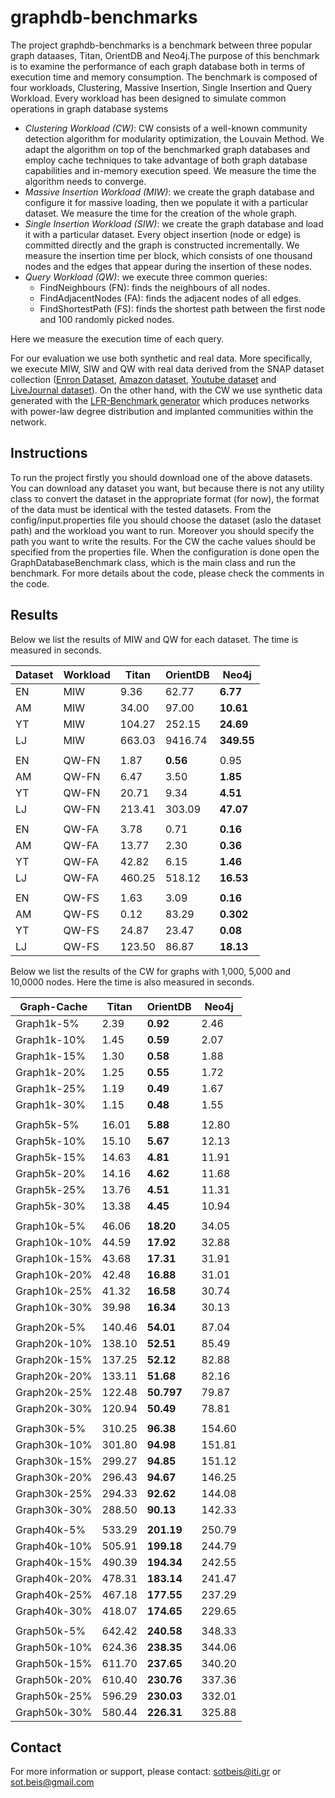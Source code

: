 graphdb-benchmarks
==================
The project graphdb-benchmarks is a benchmark between three popular graph dataases, Titan, OrientDB and Neo4j.The purpose of this benchmark is to examine the performance of each graph database both in terms of execution time and memory consumption. The benchmark is composed of four workloads, Clustering, Massive Insertion, Single Insertion and Query Workload. Every workload has been designed to simulate common operations in graph database systems

- *Clustering Workload (CW)*: CW consists of a well-known community detection algorithm for modularity optimization, the Louvain Method. We adapt the algorithm on top of the benchmarked graph databases and employ cache techniques to take advantage of both graph database capabilities and in-memory execution speed. We measure the time the algorithm needs to converge.
- *Massive Insertion Workload (MIW)*: we create the graph database and configure it for massive loading, then we populate it with a particular dataset. We measure the time for the creation of the whole graph.
- *Single Insertion Workload (SIW)*: we create the graph database and load it with a particular dataset. Every object insertion (node or edge) is committed directly and the graph is constructed incrementally. We measure the insertion time per block, which consists of one thousand nodes and the edges that appear during the insertion of these nodes.
- *Query Workload (QW)*: we execute three common queries:
  * FindNeighbours (FN): finds the neighbours of all nodes.
  * FindAdjacentNodes (FA): finds the adjacent nodes of all edges.
  * FindShortestPath (FS): finds the shortest path between the first node and 100 randomly picked nodes.

Here we measure the execution time of each query.

For our evaluation we use both synthetic and real data. More specifically, we execute MIW, SIW and QW with real data  derived from the SNAP dataset collection ([Enron Dataset](http://snap.stanford.edu/data/email-Enron.html), [Amazon dataset](http://snap.stanford.edu/data/amazon0601.html), [Youtube dataset](http://snap.stanford.edu/data/com-Youtube.html) and [LiveJournal dataset](http://snap.stanford.edu/data/com-LiveJournal.html)). On the other hand, with the CW we use synthetic data generated with the [LFR-Benchmark generator](https://sites.google.com/site/andrealancichinetti/files) which produces networks with power-law
degree distribution and implanted communities within the network.

Instructions
------------
To run the project firstly you should download one of the above datasets. You can download any dataset you want, but because there is not any utility class το convert the dataset in the appropriate format (for now), the format of the data must be identical with the tested datasets. From the config/input.properties file you should choose the dataset (aslo the dataset path) and the workload you want to run. Moreover you should specify the path you want to write the results. For the CW the cache values should be specified from the properties file. When the configuration is done open the GraphDatabaseBenchmark class, which is the main class and run the benchmark. For more details about the code, please check the comments in the code.

Results
-------
Below we list the results of MIW and QW for each dataset. The time is measured in seconds.

| Dataset | Workload | Titan | OrientDB | Neo4j    |
| ------- | -------- | ----- | -------- | -----    |
|   EN    |    MIW   |9.36   |62.77     |**6.77**  |
|   AM    |    MIW   |34.00  |97.00     |**10.61** |
|   YT    |    MIW   |104.27 |252.15    |**24.69** |
|   LJ    |    MIW   |663.03 |9416.74   |**349.55**|
|                                                  |
|   EN    |  QW-FN   |1.87   |**0.56**  |0.95  |
|   AM    |  QW-FN   |6.47   |3.50      |**1.85**  |
|   YT    |  QW-FN   |20.71  |9.34      |**4.51**  |
|   LJ    |  QW-FN   |213.41 |303.09    |**47.07** |
|                                                  |
|   EN    |  QW-FA   |3.78   |0.71     |**0.16**  |
|   AM    |  QW-FA   |13.77  |2.30     |**0.36**  |
|   YT    |  QW-FA   |42.82  |6.15     |**1.46**  |
|   LJ    |  QW-FA   |460.25 |518.12   |**16.53** |
|                                                  |
|   EN    |  QW-FS   |1.63   |3.09      |**0.16**  |
|   AM    |  QW-FS   |0.12   |83.29     |**0.302** |
|   YT    |  QW-FS   |24.87  |23.47     |**0.08**  |
|   LJ    |  QW-FS   |123.50 |86.87     |**18.13** |

Below we list the results of the CW for graphs with 1,000, 5,000 and 10,0000 nodes. Here the time is also measured in seconds.

| Graph-Cache | Titan | OrientDB | Neo4j |
| ----------- | ----- | -------- | ----- |
|Graph1k-5%   |2.39   |**0.92**  |2.46   |
|Graph1k-10%  |1.45   |**0.59**  |2.07   |
|Graph1k-15%  |1.30   |**0.58**  |1.88   |
|Graph1k-20%  |1.25   |**0.55**  |1.72   |
|Graph1k-25%  |1.19   |**0.49**  |1.67   |
|Graph1k-30%  |1.15   |**0.48**  |1.55   |
|                                        |
|Graph5k-5%   |16.01  |**5.88**  |12.80  |
|Graph5k-10%  |15.10  |**5.67**  |12.13  |
|Graph5k-15%  |14.63  |**4.81**  |11.91  |
|Graph5k-20%  |14.16  |**4.62**  |11.68  |
|Graph5k-25%  |13.76  |**4.51**  |11.31  |
|Graph5k-30%  |13.38  |**4.45**  |10.94  |
|                                        |
|Graph10k-5%  |46.06  |**18.20** |34.05  |
|Graph10k-10% |44.59  |**17.92** |32.88  |
|Graph10k-15% |43.68  |**17.31** |31.91  |
|Graph10k-20% |42.48  |**16.88** |31.01  |
|Graph10k-25% |41.32  |**16.58** |30.74  |
|Graph10k-30% |39.98  |**16.34** |30.13  |
|                                        | 
|Graph20k-5%  |140.46 |**54.01** |87.04  |
|Graph20k-10% |138.10 |**52.51** |85.49  |
|Graph20k-15% |137.25 |**52.12** |82.88  |
|Graph20k-20% |133.11 |**51.68** |82.16  |
|Graph20k-25% |122.48 |**50.797**|79.87  |
|Graph20k-30% |120.94 |**50.49** |78.81  |
|                                        |
|Graph30k-5%  |310.25 |**96.38** |154.60 |
|Graph30k-10% |301.80 |**94.98** |151.81 |
|Graph30k-15% |299.27 |**94.85** |151.12 |
|Graph30k-20% |296.43 |**94.67** |146.25 |
|Graph30k-25% |294.33 |**92.62** |144.08 |
|Graph30k-30% |288.50 |**90.13** |142.33 |
|                                        |
|Graph40k-5%  |533.29 |**201.19**|250.79 |
|Graph40k-10% |505.91 |**199.18**|244.79 |
|Graph40k-15% |490.39 |**194.34**|242.55 |
|Graph40k-20% |478.31 |**183.14**|241.47 |
|Graph40k-25% |467.18 |**177.55**|237.29 |
|Graph40k-30% |418.07 |**174.65**|229.65 |
|                                        |
|Graph50k-5%  |642.42 |**240.58**|348.33 |
|Graph50k-10% |624.36 |**238.35**|344.06 |
|Graph50k-15% |611.70 |**237.65**|340.20 |
|Graph50k-20% |610.40 |**230.76**|337.36 |
|Graph50k-25% |596.29 |**230.03**|332.01 |
|Graph50k-30% |580.44 |**226.31**|325.88 |

Contact
-------
For more information or support, please contact: sotbeis@iti.gr or sot.beis@gmail.com
